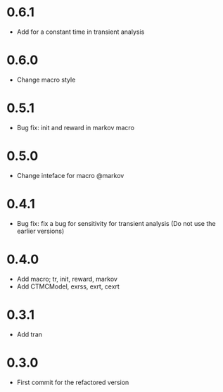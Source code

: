# 0.6.1

- Add for a constant time in transient analysis

# 0.6.0

- Change macro style

# 0.5.1

- Bug fix: init and reward in markov macro

# 0.5.0

- Change inteface for macro @markov

# 0.4.1

- Bug fix: fix a bug for sensitivity for transient analysis (Do not use the earlier versions)

# 0.4.0

- Add macro; tr, init, reward, markov
- Add CTMCModel, exrss, exrt, cexrt

# 0.3.1

- Add tran

# 0.3.0

- First commit for the refactored version



